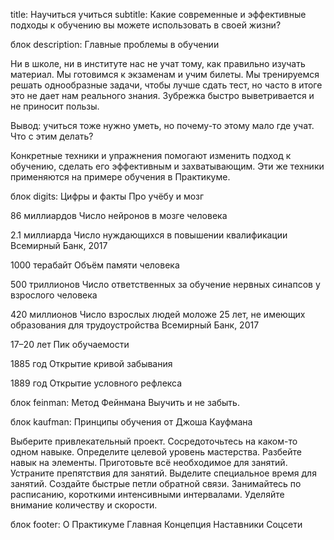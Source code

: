 title: Научиться учиться subtitle: Какие современные и эффективные подходы к обучению вы можете использовать в своей жизни?

блок description: Главные проблемы в обучении

Ни в школе, ни в институте нас не учат тому, как правильно изучать материал. Мы готовимся к экзаменам и учим билеты. Мы тренируемся решать однообразные задачи, чтобы лучше сдать тест, но часто в итоге это не дает нам реального знания. Зубрежка быстро выветривается и не приносит пользы.

Вывод: учиться тоже нужно уметь, но почему-то этому мало где учат. Что с этим делать?

Конкретные техники и упражнения помогают изменить подход к обучению, сделать его эффективным и захватывающим. Эти же техники применяются на примере обучения в Практикуме.

блок digits: Цифры и факты Про учёбу и мозг

86 миллиардов Число нейронов в мозге человека

2.1 миллиарда Число нуждающихся в повышении квалификации Всемирный Банк, 2017

1000 терабайт Объём памяти человека

500 триллионов Число ответственных за обучение нервных синапсов у взрослого человека

420 миллионов Число взрослых людей моложе 25 лет, не имеющих образования для трудоустройства Всемирный Банк, 2017

17–20 лет Пик обучаемости

1885 год Открытие кривой забывания

1889 год Открытие условного рефлекса

блок feinman: Метод Фейнмана Выучить и не забыть.

блок kaufman: Принципы обучения от Джоша Кауфмана

Выберите привлекательный проект. Сосредоточьтесь на каком-то одном навыке. Определите целевой уровень мастерства. Разбейте навык на элементы. Приготовьте всё необходимое для занятий. Устраните препятствия для занятий. Выделите специальное время для занятий. Создайте быстрые петли обратной связи. Занимайтесь по расписанию, короткими интенсивными интервалами. Уделяйте внимание количеству и скорости.

блок footer: О Практикуме Главная Концепция Наставники Соцсети